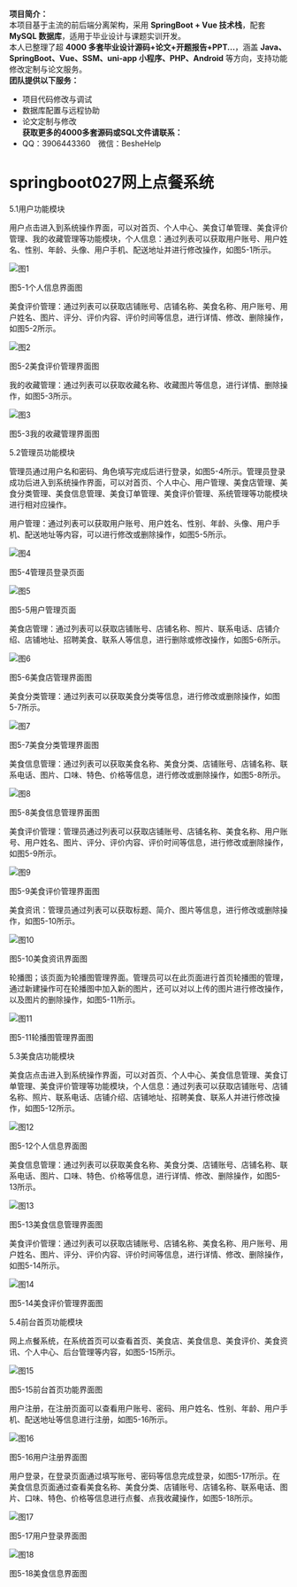 **项目简介：**  
本项目基于主流的前后端分离架构，采用 **SpringBoot + Vue 技术栈**，配套 **MySQL 数据库**，适用于毕业设计与课题实训开发。  
本人已整理了超 **4000 多套毕业设计源码+论文+开题报告+PPT...**，涵盖 **Java、SpringBoot、Vue、SSM、uni-app 小程序、PHP、Android** 等方向，支持功能修改定制与论文服务。  
**团队提供以下服务：**  
- 项目代码修改与调试  
- 数据库配置与远程协助  
- 论文定制与修改  
**获取更多的4000多套源码或SQL文件请联系：**  
- QQ：3906443360 微信：BesheHelp


# springboot027网上点餐系统





5.1用户功能模块

用户点击进入到系统操作界面，可以对首页、个人中心、美食订单管理、美食评价管理、我的收藏管理等功能模块，个人信息：通过列表可以获取用户账号、用户姓名、性别、年龄、头像、用户手机、配送地址并进行修改操作，如图5-1所示。

![图1](images/image_0.png)

图5-1个人信息界面图

美食评价管理：通过列表可以获取店铺账号、店铺名称、美食名称、用户账号、用户姓名、图片、评分、评价内容、评价时间等信息，进行详情、修改、删除操作，如图5-2所示。

![图2](images/image_1.png)

图5-2美食评价管理界面图

我的收藏管理：通过列表可以获取收藏名称、收藏图片等信息，进行详情、删除操作，如图5-3所示。

![图3](images/image_2.png)

图5-3我的收藏管理界面图

5.2管理员功能模块

管理员通过用户名和密码、角色填写完成后进行登录，如图5-4所示。管理员登录成功后进入到系统操作界面，可以对首页、个人中心、用户管理、美食店管理、美食分类管理、美食信息管理、美食订单管理、美食评价管理、系统管理等功能模块进行相对应操作。

用户管理：通过列表可以获取用户账号、用户姓名、性别、年龄、头像、用户手机、配送地址等内容，可以进行修改或删除操作，如图5-5所示。

![图4](images/image_3.png)

图5-4管理员登录页面

![图5](images/image_4.png)

图5-5用户管理页面

美食店管理：通过列表可以获取店铺账号、店铺名称、照片、联系电话、店铺介绍、店铺地址、招聘美食、联系人等信息，进行删除或修改操作，如图5-6所示。

![图6](images/image_5.png)

图5-6美食店管理界面图

美食分类管理：通过列表可以获取美食分类等信息，进行修改或删除操作，如图5-7所示。

![图7](images/image_6.png)

图5-7美食分类管理界面图

美食信息管理：通过列表可以获取美食名称、美食分类、店铺账号、店铺名称、联系电话、图片、口味、特色、价格等信息，进行修改或删除操作，如图5-8所示。

![图8](images/image_7.png)

图5-8美食信息管理界面图

美食评价管理：管理员通过列表可以获取店铺账号、店铺名称、美食名称、用户账号、用户姓名、图片、评分、评价内容、评价时间等信息，进行修改或删除操作，如图5-9所示。

![图9](images/image_8.png)

图5-9美食评价管理界面图

美食资讯：管理员通过列表可以获取标题、简介、图片等信息，进行修改或删除操作，如图5-10所示。

![图10](images/image_9.png)

图5-10美食资讯界面图

轮播图；该页面为轮播图管理界面。管理员可以在此页面进行首页轮播图的管理，通过新建操作可在轮播图中加入新的图片，还可以对以上传的图片进行修改操作，以及图片的删除操作，如图5-11所示。

![图11](images/image_10.png)

图5-11轮播图管理界面图

5.3美食店功能模块

美食店点击进入到系统操作界面，可以对首页、个人中心、美食信息管理、美食订单管理、美食评价管理等功能模块，个人信息：通过列表可以获取店铺账号、店铺名称、照片、联系电话、店铺介绍、店铺地址、招聘美食、联系人并进行修改操作，如图5-12所示。

![图12](images/image_11.png)

图5-12个人信息界面图

美食信息管理：通过列表可以获取美食名称、美食分类、店铺账号、店铺名称、联系电话、图片、口味、特色、价格等信息，进行详情、修改、删除操作，如图5-13所示。

![图13](images/image_12.png)

图5-13美食信息管理界面图

美食评价管理：通过列表可以获取店铺账号、店铺名称、美食名称、用户账号、用户姓名、图片、评分、评价内容、评价时间等信息，进行详情、修改、删除操作，如图5-14所示。

![图14](images/image_13.png)

图5-14美食评价管理界面图

5.4前台首页功能模块

网上点餐系统，在系统首页可以查看首页、美食店、美食信息、美食评价、美食资讯、个人中心、后台管理等内容，如图5-15所示。

![图15](images/image_14.png)

图5-15前台首页功能界面图

用户注册，在注册页面可以查看用户账号、密码、用户姓名、性别、年龄、用户手机、配送地址等信息进行注册，如图5-16所示。

![图16](images/image_15.png)

图5-16用户注册界面图

用户登录，在登录页面通过填写账号、密码等信息完成登录，如图5-17所示。在美食信息页面通过查看美食名称、美食分类、店铺账号、店铺名称、联系电话、图片、口味、特色、价格等信息进行点餐、点我收藏操作，如图5-18所示。

![图17](images/image_16.png)

图5-17用户登录界面图

![图18](images/image_17.png)

图5-18美食信息界面图